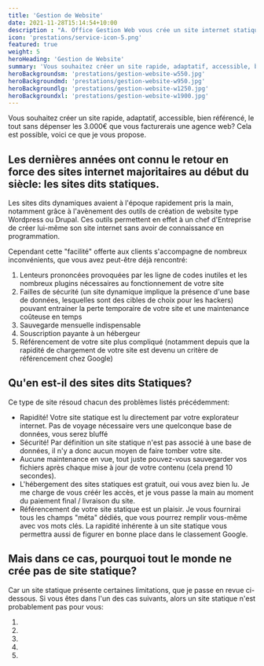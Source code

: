 ```yaml
---
title: 'Gestion de Website'
date: 2021-11-28T15:14:54+10:00
description : "A. Office Gestion Web vous crée un site internet statique: rapide, sécurisé, sans maintenance nécessaire et sans coût d'hébergement. Je peux vous créer un site vitrine, un petit eCommerce, ainsi qu'un site simple d'une seule page présentant un nouveau produit ou un évènement à venir."
icon: 'prestations/service-icon-5.png'
featured: true
weight: 5
heroHeading: 'Gestion de Website'
summary: 'Vous souhaitez créer un site rapide, adaptatif, accessible, bien référencé, le tout sans dépenser les 3.000€ que vous facturerais une agence web?'
heroBackgroundsm: 'prestations/gestion-website-w550.jpg'
heroBackgroundmd: 'prestations/gestion-website-w950.jpg'
heroBackgroundlg: 'prestations/gestion-website-w1250.jpg'
heroBackgroundxl: 'prestations/gestion-website-w1900.jpg'
---
```


Vous souhaitez créer un site rapide, adaptatif, accessible, bien référencé, le tout sans dépenser les 3.000€ que vous facturerais une agence web?
Cela est possible, voici ce que je vous propose.

## Les dernières années ont connu le retour en force des sites internet majoritaires au début du siècle: les sites dits statiques.

Les sites dits dynamiques avaient à l'époque rapidement pris la main, notamment grâce à l'avènement des outils de création de website type Wordpress ou Drupal. Ces outils permettent en effet à un chef d'Entreprise de créer lui-même son site internet sans avoir de connaissance en programmation.

Cependant cette "facilité" offerte aux clients s'accompagne de nombreux inconvénients, que vous avez peut-être déjà rencontré:

1. Lenteurs prononcées provoquées par les ligne de codes inutiles et les nombreux plugins nécessaires au fonctionnement de votre site
2. Failles de sécurité (un site dynamique implique la présence d'une base de données, lesquelles sont des cibles de choix pour les hackers) pouvant entrainer la perte temporaire de votre site et une maintenance coûteuse en temps
3. Sauvegarde mensuelle indispensable
4. Souscription payante à un hébergeur
5. Référencement de votre site plus compliqué (notamment depuis que la rapidité de chargement de votre site est devenu un critère de référencement chez Google)


## Qu'en est-il des sites dits Statiques?

Ce type de site résoud chacun des problèmes listés précédemment:

- Rapidité! Votre site statique est lu directement par votre explorateur internet. Pas de voyage nécessaire vers une quelconque base de données, vous serez bluffé
- Sécurité! Par définition un site statique n'est pas associé à une base de données, il n'y a donc aucun moyen de faire tomber votre site.
- Aucune maintenance en vue, tout juste pouvez-vous sauvegarder vos fichiers après chaque mise à jour de votre contenu (cela prend 10 secondes).
- L'hébergement des sites statiques est gratuit, oui vous avez bien lu. Je me charge de vous créér les accès, et je vous passe la main au moment du paiement final / livraison du site.
- Référencement de votre site statique est un plaisir. Je vous fournirai tous les champs "méta" dédiés, que vous pourrez remplir vous-même avec vos mots clés. La rapidité inhérente à un site statique vous permettra aussi de figurer en bonne place dans le classement Google.


## Mais dans ce cas, pourquoi tout le monde ne crée pas de site statique?

 Car un site statique présente certaines limitations, que je passe en revue ci-dessous. Si vous êtes dans l'un des cas suivants, alors un site statique n'est probablement pas pour vous:

1. 
2. 
3. 
4. 
5. 
